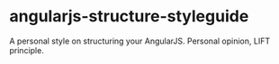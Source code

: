 angularjs-structure-styleguide
==============================

A personal style on structuring your AngularJS. Personal opinion, LIFT principle.
